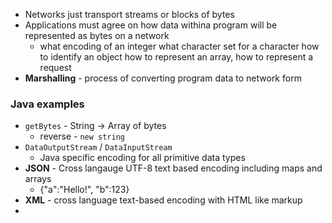 - Networks just transport streams or blocks of bytes 
- Applications must agree on how data withina program will be represented as bytes on a network 
	- what encoding of an integer what character set for a character how to identify an object how to represent an array, how to represent a request
- **Marshalling** - process of converting program data to network form


### Java examples
- `getBytes` - String -> Array of bytes
	- reverse - `new string `
- `DataOutputStream` / `DataInputStream`
	- Java specific encoding for all primitive data types 
- **JSON** - Cross langauge UTF-8 text based encoding including maps and arrays 
	- {"a":"Hello!", "b":123}
- **XML** - cross language text-based encoding with HTML like markup 
- 